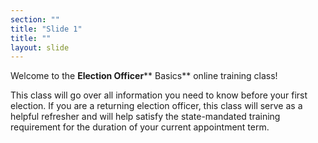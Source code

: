 ```yaml
---
section: ""
title: "Slide 1"
title: ""
layout: slide
---
```


Welcome to the **Election Officer**** Basics** online training class!

This class will go over all information you need to know before your first election. If you are a returning election officer, this class will serve as a helpful refresher and will help satisfy the state-mandated training requirement for the duration of your current appointment term.